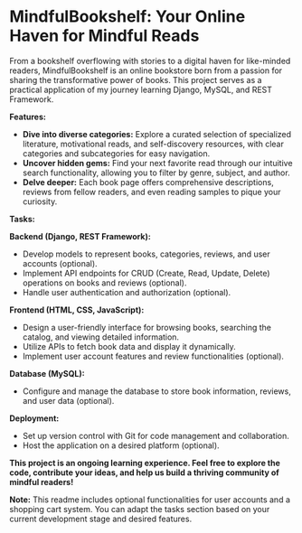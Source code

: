 
# MindfulBookshelf: Your Online Haven for Mindful Reads

From a bookshelf overflowing with stories to a digital haven for like-minded readers, MindfulBookshelf is an online bookstore born from a passion for sharing the transformative power of books. This project serves as a practical application of my journey learning Django, MySQL, and REST Framework.

**Features:**

* **Dive into diverse categories:** Explore a curated selection of specialized literature, motivational reads, and self-discovery resources, with clear categories and subcategories for easy navigation.
* **Uncover hidden gems:** Find your next favorite read through our intuitive search functionality, allowing you to filter by genre, subject, and author.
* **Delve deeper:** Each book page offers comprehensive descriptions, reviews from fellow readers, and even reading samples to pique your curiosity.

**Tasks:**

**Backend (Django, REST Framework):**

* Develop models to represent books, categories, reviews, and user accounts (optional).
* Implement API endpoints for CRUD (Create, Read, Update, Delete) operations on books and reviews (optional).
* Handle user authentication and authorization (optional).

**Frontend (HTML, CSS, JavaScript):**

* Design a user-friendly interface for browsing books, searching the catalog, and viewing detailed information.
* Utilize APIs to fetch book data and display it dynamically.
* Implement user account features and review functionalities (optional).

**Database (MySQL):**

* Configure and manage the database to store book information, reviews, and user data (optional).

**Deployment:**

* Set up version control with Git for code management and collaboration.
* Host the application on a desired platform (optional).

**This project is an ongoing learning experience. Feel free to explore the code, contribute your ideas, and help us build a thriving community of mindful readers!**

**Note:** This readme includes optional functionalities for user accounts and a shopping cart system. You can adapt the tasks section based on your current development stage and desired features.

